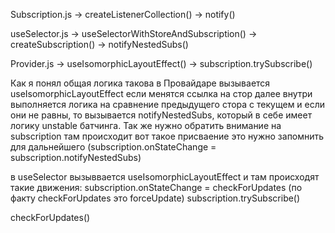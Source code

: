 Subscription.js -> createListenerCollection() -> notify()

useSelector.js -> useSelectorWithStoreAndSubscription() -> createSubscription() -> notifyNestedSubs()

Provider.js -> useIsomorphicLayoutEffect() -> subscription.trySubscribe()


Как я понял общая логика такова в Провайдаре вызывается useIsomorphicLayoutEffect если менятся ссылка на стор
далее внутри выполняется логика на сравнение предыдущего стора с текущем и если они не равны, то вызывается notifyNestedSubs,
который в себе имеет логику unstable батчинга. Так же нужно обратить внимание на subscription
там происходит вот такое присваение это нужно запомнить для дальнейшего (subscription.onStateChange = subscription.notifyNestedSubs)

в useSelector вызыввается useIsomorphicLayoutEffect и там происходят такие движения: 
subscription.onStateChange = checkForUpdates (по факту checkForUpdates это forceUpdate)
subscription.trySubscribe()

checkForUpdates()
